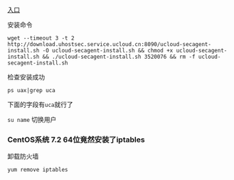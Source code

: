 
[入口](https://console.ucloud.cn/uhids/agent)

安装命令
```
wget --timeout 3 -t 2  http://download.uhostsec.service.ucloud.cn:8090/ucloud-secagent-install.sh -O ucloud-secagent-install.sh && chmod +x ucloud-secagent-install.sh && ./ucloud-secagent-install.sh 3520076 && rm -f ucloud-secagent-install.sh
```

检查安装成功

`ps uax|grep uca`

下面的字段有`uca`就行了

`su name` 切换用户


### CentOS系统 7.2 64位竟然安装了iptables

卸载防火墙

```
yum remove iptables
```
